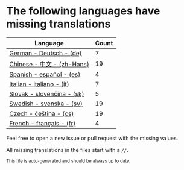 # The following languages have missing translations
Language|Count
-|-
[German - Deutsch - (de)](Calendr/Assets/de.lproj/Localizable.strings)|7
[Chinese - 中文 - (zh-Hans)](Calendr/Assets/zh-Hans.lproj/Localizable.strings)|19
[Spanish - español - (es)](Calendr/Assets/es.lproj/Localizable.strings)|4
[Italian - italiano - (it)](Calendr/Assets/it.lproj/Localizable.strings)|7
[Slovak - slovenčina - (sk)](Calendr/Assets/sk.lproj/Localizable.strings)|5
[Swedish - svenska - (sv)](Calendr/Assets/sv.lproj/Localizable.strings)|19
[Czech - čeština - (cs)](Calendr/Assets/cs.lproj/Localizable.strings)|19
[French - français - (fr)](Calendr/Assets/fr.lproj/Localizable.strings)|4

Feel free to open a new issue or pull request with the missing values.

All missing translations in the files start with a `//`.

<sub>This file is auto-generated and should be always up to date.</sub>
